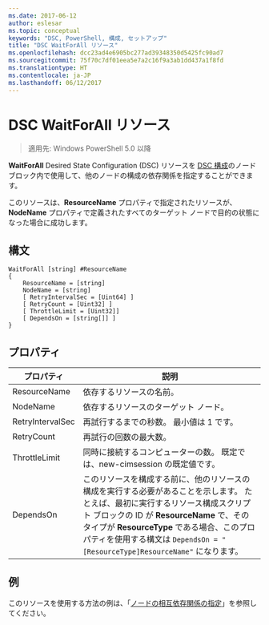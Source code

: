 ```yaml
---
ms.date: 2017-06-12
author: eslesar
ms.topic: conceptual
keywords: "DSC, PowerShell, 構成, セットアップ"
title: "DSC WaitForAll リソース"
ms.openlocfilehash: dcc23ad4e6905bc277ad39348350d5425fc90ad7
ms.sourcegitcommit: 75f70c7df01eea5e7a2c16f9a3ab1dd437a1f8fd
ms.translationtype: HT
ms.contentlocale: ja-JP
ms.lasthandoff: 06/12/2017
---
```

<a id="dsc-waitforall-resource" class="xliff"></a>

# DSC WaitForAll リソース

> 適用先: Windows PowerShell 5.0 以降

**WaitForAll** Desired State Configuration (DSC) リソースを [DSC 構成](configurations.md)のノード ブロック内で使用して、他のノードの構成の依存関係を指定することができます。

このリソースは、**ResourceName** プロパティで指定されたリソースが、 **NodeName** プロパティで定義されたすべてのターゲット ノードで目的の状態になった場合に成功します。


<a id="syntax" class="xliff"></a>

## 構文

```
WaitForAll [string] #ResourceName
{
    ResourceName = [string]
    NodeName = [string]
    [ RetryIntervalSec = [Uint64] ]
    [ RetryCount = [Uint32] ] 
    [ ThrottleLimit = [Uint32]]
    [ DependsOn = [string[]] ]
}
```

<a id="properties" class="xliff"></a>

## プロパティ

|  プロパティ  |  説明   | 
|---|---| 
| ResourceName| 依存するリソースの名前。| 
| NodeName| 依存するリソースのターゲット ノード。| 
| RetryIntervalSec| 再試行するまでの秒数。 最小値は 1 です。| 
| RetryCount| 再試行の回数の最大数。| 
| ThrottleLimit| 同時に接続するコンピューターの数。 既定では、new-cimsession の既定値です。| 
| DependsOn | このリソースを構成する前に、他のリソースの構成を実行する必要があることを示します。 たとえば、最初に実行するリソース構成スクリプト ブロックの ID が __ResourceName__ で、そのタイプが __ResourceType__ である場合、このプロパティを使用する構文は `DependsOn = "[ResourceType]ResourceName"` になります。|


<a id="example" class="xliff"></a>

## 例

このリソースを使用する方法の例は、「[ノードの相互依存関係の指定](crossNodeDependencies.md)」を参照してください。

